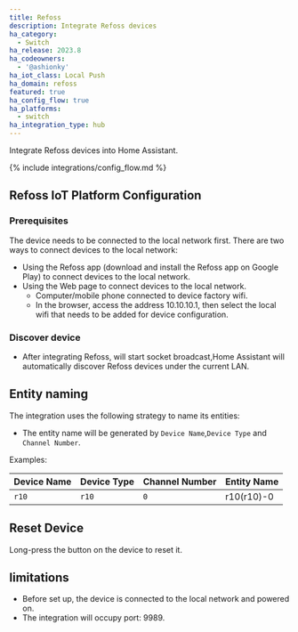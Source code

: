 ```yaml
---
title: Refoss
description: Integrate Refoss devices
ha_category:
  - Switch
ha_release: 2023.8
ha_codeowners:
  - '@ashionky'
ha_iot_class: Local Push
ha_domain: refoss
featured: true
ha_config_flow: true
ha_platforms:
  - switch
ha_integration_type: hub
---
```


Integrate Refoss devices into Home Assistant.

{% include integrations/config_flow.md %}

## Refoss IoT Platform Configuration

### Prerequisites

The device needs to be connected to the local network first. There are two ways to connect devices to the local network:
  - Using the Refoss app (download and install the Refoss app on Google Play) to connect devices to the local network.
  - Using the Web page to connect devices to the local network.
    - Computer/mobile phone connected to device factory wifi.
    - In the browser, access the address 10.10.10.1, then select the local wifi that needs to be added for device configuration.

### Discover device

  - After integrating Refoss, will start socket broadcast,Home Assistant will automatically discover Refoss devices under the current LAN.
  
## Entity naming

The integration uses the following strategy to name its entities:

-  The entity name will be generated by `Device Name`,`Device Type` and `Channel Number`.

Examples:

| Device Name | Device Type |Channel Number| Entity Name       |              
| ----------- | ----------- | -----------|-------------------|
| `r10`       | `r10`       | `0`           | r10(r10)-0        |

## Reset Device

Long-press the button on the device to reset it.

## limitations

- Before set up, the device is connected to the local network and powered on.
- The integration will occupy port: 9989.